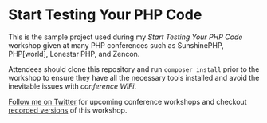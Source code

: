 # Start Testing Your PHP Code

This is the sample project used during my *Start Testing Your PHP Code* workshop given at many PHP conferences such as SunshinePHP, PHP[world], Lonestar PHP, and Zencon.

Attendees should clone this repository and run `composer install` prior to the workshop to ensure they have all the necessary tools installed and avoid the inevitable issues with *conference WiFi*.

[Follow me on Twitter](https://twitter.com/gonedark) for upcoming conference workshops and checkout [recorded versions](https://www.youtube.com/playlist?list=PLmwAMIdrAmK6x1Ipgt4YV32m-hb3riNpO) of this workshop.
